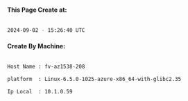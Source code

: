 
   
#### This Page Create at:

```bash

2024-09-02 - 15:26:40 UTC

```

#### Create By Machine:

```bash

Host Name : fv-az1538-208

platform  : Linux-6.5.0-1025-azure-x86_64-with-glibc2.35

Ip Local  : 10.1.0.59

```

